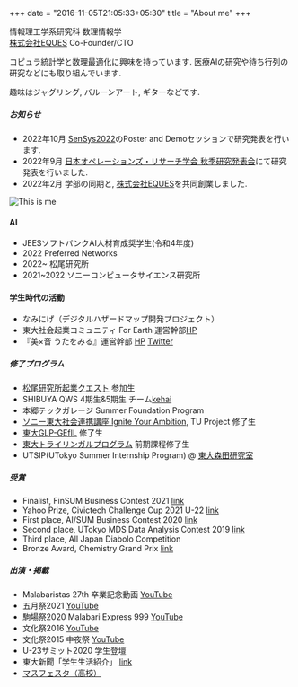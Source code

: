 +++
date = "2016-11-05T21:05:33+05:30"
title = "About me"
+++

情報理工学系研究科
数理情報学  
[株式会社EQUES](https://www.eques.co.jp) Co-Founder/CTO  

コピュラ統計学と数理最適化に興味を持っています. 医療AIの研究や待ち行列の研究などにも取り組んでいます.  

趣味はジャグリング, バルーンアート, ギターなどです.

##### お知らせ
* 2022年10月 [SenSys2022](https://orsj.org/nc2022f/programpage)のPoster and Demoセッションで研究発表を行います.
* 2022年9月 [日本オペレーションズ・リサーチ学会 秋季研究発表会](https://orsj.org/nc2022f/programpage)にて研究発表を行いました.
* 2022年2月 学部の同期と, [株式会社EQUES](https://www.eques.co.jp)を共同創業しました.

![This is me][1]

#### AI
* JEESソフトバンクAI人材育成奨学生(令和4年度)
* 2022 Preferred Networks
* 2022~ 松尾研究所
* 2021~2022 ソニーコンピュータサイエンス研究所


#### 学生時代の活動
* なみにげ（デジタルハザードマップ開発プロジェクト）
* 東大社会起業コミュニティ For Earth 運営幹部[HP](https://forearthut.com)
* 『美×音 うたをみる』運営幹部 [HP](https://utawomiru.net) [Twitter](https://twitter.com/bion_exibi_conc)


##### 修了プログラム
* [松尾研究所起業クエスト](https://weblab.t.u-tokyo.ac.jp/kigyoquest/) 参加生
* SHIBUYA QWS 4期生&5期生 チーム[kehai](https://shibuya-qws.com/project/kehai)
* 本郷テックガレージ Summer Foundation Program
* [ソニー東大社会連携講座 Ignite Your Ambition](https://ignite-your-ambition.com), TU Project 修了生
* [東大GLP-GEfIL](https://www.glp.u-tokyo.ac.jp) 修了生
* [東大トライリンガルプログラム](http://www.cgcs.c.u-tokyo.ac.jp/tlp/) 前期課程修了生
* UTSIP(UTokyo Summer Internship Program) @ [東大森田研究室](http://www.hsd.k.u-tokyo.ac.jp/contents/member.html)

##### 受賞
* Finalist, FinSUM Business Contest 2021 [link]()
* Yahoo Prize, Civictech Challenge Cup 2021 U-22 [link]()
* First place, AI/SUM Business Contest 2020 [link]()
* Second place, UTokyo MDS Data Analysis Contest 2019 [link]()
* Third place, All Japan Diabolo Competition
* Bronze Award, Chemistry Grand Prix [link](http://gp.csj.jp/media/common/gp2016results.pdf)

##### 出演・掲載
* Malabaristas 27th 卒業記念動画 [YouTube](https://www.youtube.com/watch?v=dTdfhJqUMZ4)
* 五月祭2021 [YouTube](https://www.youtube.com/watch?v=u07cxDtxN-o)
* 駒場祭2020 Malabari Express 999 [YouTube](https://www.youtube.com/watch?v=d9ymiS7msO0)
* 文化祭2016 [YouTube](https://www.youtube.com/watch?v=moXHALZKg6w)
* 文化祭2015 中夜祭 [YouTube](https://www.youtube.com/watch?v=BbQ4kZXcXEQ)
* U-23サミット2020 学生登壇
* 東大新聞「学生生活紹介」 [link](https://www.todaishimbun.org/koukigakuseiseikatsu20210619/)
* [マスフェスタ（高校）](https://otemae-hs.ed.jp/ssh/dat/2015mathfesta_report.pdf)


[1]: /img/me.png




